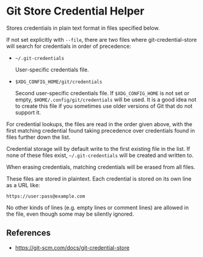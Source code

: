 # Git Store Credential Helper

Stores credentials in plain text format in files specified below.

If not set explicitly with `--file`, there are two files where git-credential-store will search for credentials in order of precedence:

- `~/.git-credentials`
	 
	User-specific credentials file.

- `$XDG_CONFIG_HOME/git/credentials`
	
	Second user-specific credentials file. If `$XDG_CONFIG_HOME` is not set or empty, `$HOME/.config/git/credentials` will be used. It is a good idea not to create this file if you sometimes use older versions of Git that do not support it.

For credential lookups, the files are read in the order given above, with the first matching credential found taking precedence over credentials found in files further down the list.

Credential storage will by default write to the first existing file in the list. If none of these files exist, `~/.git-credentials` will be created and written to.

When erasing credentials, matching credentials will be erased from all files.

These files are stored in plaintext. Each credential is stored on its own line as a URL like:

```
https://user:pass@example.com
```

No other kinds of lines (e.g. empty lines or comment lines) are allowed in the file, even though some may be silently ignored.

## References

- https://git-scm.com/docs/git-credential-store
